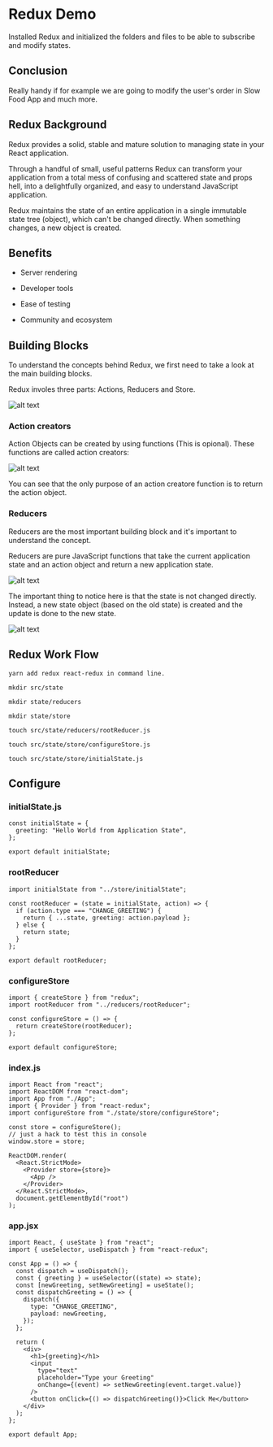 # Redux Demo

Installed Redux and initialized the folders and files to be able to subscribe and modify states.

## Conclusion

Really handy if for example we are going to modify the user's order in Slow Food App and much more.

## Redux Background

Redux provides a solid, stable and mature solution to managing state in your React application.

Through a handful of small, useful patterns Redux can transform your application from a total mess of confusing and scattered state and props hell, into a delightfully organized, and easy to understand JavaScript application.

Redux maintains the state of an entire application in a single immutable state tree (object), which can't be changed directly. When something changes, a new object is created.

## Benefits

- Server rendering

- Developer tools

- Ease of testing

- Community and ecosystem

## Building Blocks

To understand the concepts behind Redux, we first need to take a look at the main building blocks.

Redux involes three parts: Actions, Reducers and Store.

![alt text](buildingblocks.png "Building Blocks")

### Action creators

Action Objects can be created by using functions (This is opional). These functions are called action creators:

![alt text](actioncreators.png "Action Creators")

You can see that the only purpose of an action creatore function is to return the action object.

### Reducers

Reducers are the most important building block and it's important to understand the concept.

Reducers are pure JavaScript functions that take the current application state and an action object and return a new application state.

![alt text](reducer.png "Reducer")

The important thing to notice here is that the state is not changed directly. Instead, a new state object (based on the old state) is created and the update is done to the new state.

![alt text](reducer2.png "Reducer 2")

## Redux Work Flow

```
yarn add redux react-redux in command line.

mkdir src/state

mkdir state/reducers

mkdir state/store

touch src/state/reducers/rootReducer.js

touch src/state/store/configureStore.js

touch src/state/store/initialState.js
```

## Configure

### initialState.js

```
const initialState = {
  greeting: "Hello World from Application State",
};

export default initialState;
```

### rootReducer

```
import initialState from "../store/initialState";

const rootReducer = (state = initialState, action) => {
  if (action.type === "CHANGE_GREETING") {
    return { ...state, greeting: action.payload };
  } else {
    return state;
  }
};

export default rootReducer;
```

### configureStore

```
import { createStore } from "redux";
import rootReducer from "../reducers/rootReducer";

const configureStore = () => {
  return createStore(rootReducer);
};

export default configureStore;
```

### index.js

```
import React from "react";
import ReactDOM from "react-dom";
import App from "./App";
import { Provider } from "react-redux";
import configureStore from "./state/store/configureStore";

const store = configureStore();
// just a hack to test this in console
window.store = store;

ReactDOM.render(
  <React.StrictMode>
    <Provider store={store}>
      <App />
    </Provider>
  </React.StrictMode>,
  document.getElementById("root")
);
```

### app.jsx

```
import React, { useState } from "react";
import { useSelector, useDispatch } from "react-redux";

const App = () => {
  const dispatch = useDispatch();
  const { greeting } = useSelector((state) => state);
  const [newGreeting, setNewGreeting] = useState();
  const dispatchGreeting = () => {
    dispatch({
      type: "CHANGE_GREETING",
      payload: newGreeting,
    });
  };

  return (
    <div>
      <h1>{greeting}</h1>
      <input
        type="text"
        placeholder="Type your Greeting"
        onChange={(event) => setNewGreeting(event.target.value)}
      />
      <button onClick={() => dispatchGreeting()}>Click Me</button>
    </div>
  );
};

export default App;
```
